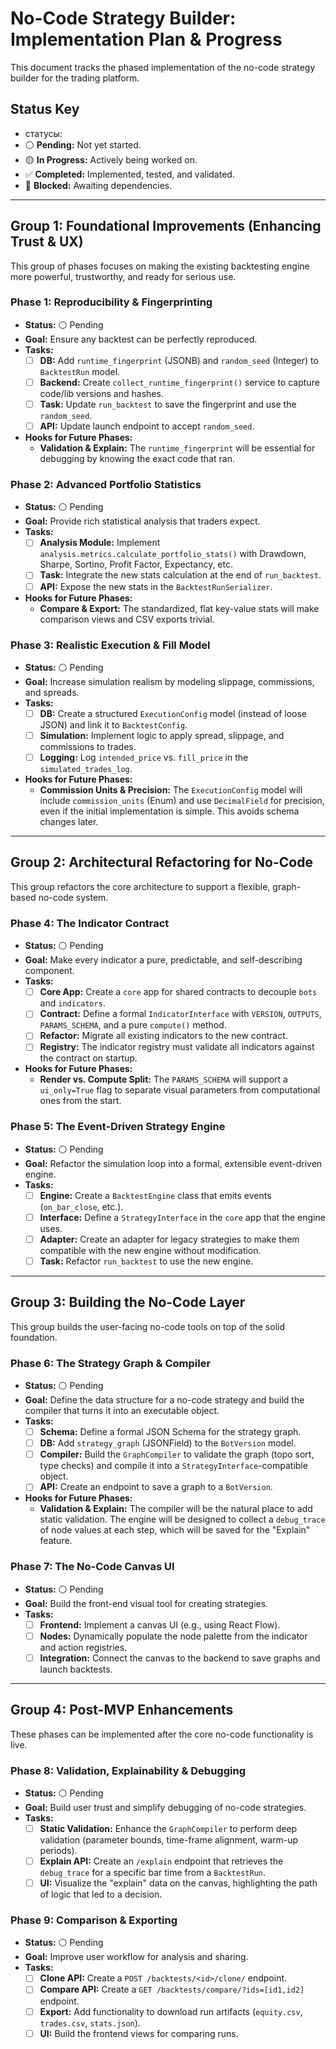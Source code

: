 # No-Code Strategy Builder: Implementation Plan & Progress

This document tracks the phased implementation of the no-code strategy builder for the trading platform.

## Status Key
-  статусы:
- ⚪️ **Pending:** Not yet started.
- 🟡 **In Progress:** Actively being worked on.
- ✅ **Completed:** Implemented, tested, and validated.
- 🔵 **Blocked:** Awaiting dependencies.

---

## Group 1: Foundational Improvements (Enhancing Trust & UX)

This group of phases focuses on making the existing backtesting engine more powerful, trustworthy, and ready for serious use.

### Phase 1: Reproducibility & Fingerprinting
- **Status:** ⚪️ Pending
- **Goal:** Ensure any backtest can be perfectly reproduced.
- **Tasks:**
    - [ ] **DB:** Add `runtime_fingerprint` (JSONB) and `random_seed` (Integer) to `BacktestRun` model.
    - [ ] **Backend:** Create `collect_runtime_fingerprint()` service to capture code/lib versions and hashes.
    - [ ] **Task:** Update `run_backtest` to save the fingerprint and use the `random_seed`.
    - [ ] **API:** Update launch endpoint to accept `random_seed`.
- **Hooks for Future Phases:**
    - **Validation & Explain:** The `runtime_fingerprint` will be essential for debugging by knowing the exact code that ran.

### Phase 2: Advanced Portfolio Statistics
- **Status:** ⚪️ Pending
- **Goal:** Provide rich statistical analysis that traders expect.
- **Tasks:**
    - [ ] **Analysis Module:** Implement `analysis.metrics.calculate_portfolio_stats()` with Drawdown, Sharpe, Sortino, Profit Factor, Expectancy, etc.
    - [ ] **Task:** Integrate the new stats calculation at the end of `run_backtest`.
    - [ ] **API:** Expose the new stats in the `BacktestRunSerializer`.
- **Hooks for Future Phases:**
    - **Compare & Export:** The standardized, flat key-value stats will make comparison views and CSV exports trivial.

### Phase 3: Realistic Execution & Fill Model
- **Status:** ⚪️ Pending
- **Goal:** Increase simulation realism by modeling slippage, commissions, and spreads.
- **Tasks:**
    - [ ] **DB:** Create a structured `ExecutionConfig` model (instead of loose JSON) and link it to `BacktestConfig`.
    - [ ] **Simulation:** Implement logic to apply spread, slippage, and commissions to trades.
    - [ ] **Logging:** Log `intended_price` vs. `fill_price` in the `simulated_trades_log`.
- **Hooks for Future Phases:**
    - **Commission Units & Precision:** The `ExecutionConfig` model will include `commission_units` (Enum) and use `DecimalField` for precision, even if the initial implementation is simple. This avoids schema changes later.

---

## Group 2: Architectural Refactoring for No-Code

This group refactors the core architecture to support a flexible, graph-based no-code system.

### Phase 4: The Indicator Contract
- **Status:** ⚪️ Pending
- **Goal:** Make every indicator a pure, predictable, and self-describing component.
- **Tasks:**
    - [ ] **Core App:** Create a `core` app for shared contracts to decouple `bots` and `indicators`.
    - [ ] **Contract:** Define a formal `IndicatorInterface` with `VERSION`, `OUTPUTS`, `PARAMS_SCHEMA`, and a pure `compute()` method.
    - [ ] **Refactor:** Migrate all existing indicators to the new contract.
    - [ ] **Registry:** The indicator registry must validate all indicators against the contract on startup.
- **Hooks for Future Phases:**
    - **Render vs. Compute Split:** The `PARAMS_SCHEMA` will support a `ui_only=True` flag to separate visual parameters from computational ones from the start.

### Phase 5: The Event-Driven Strategy Engine
- **Status:** ⚪️ Pending
- **Goal:** Refactor the simulation loop into a formal, extensible event-driven engine.
- **Tasks:**
    - [ ] **Engine:** Create a `BacktestEngine` class that emits events (`on_bar_close`, etc.).
    - [ ] **Interface:** Define a `StrategyInterface` in the `core` app that the engine uses.
    - [ ] **Adapter:** Create an adapter for legacy strategies to make them compatible with the new engine without modification.
    - [ ] **Task:** Refactor `run_backtest` to use the new engine.

---

## Group 3: Building the No-Code Layer

This group builds the user-facing no-code tools on top of the solid foundation.

### Phase 6: The Strategy Graph & Compiler
- **Status:** ⚪️ Pending
- **Goal:** Define the data structure for a no-code strategy and build the compiler that turns it into an executable object.
- **Tasks:**
    - [ ] **Schema:** Define a formal JSON Schema for the strategy graph.
    - [ ] **DB:** Add `strategy_graph` (JSONField) to the `BotVersion` model.
    - [ ] **Compiler:** Build the `GraphCompiler` to validate the graph (topo sort, type checks) and compile it into a `StrategyInterface`-compatible object.
    - [ ] **API:** Create an endpoint to save a graph to a `BotVersion`.
- **Hooks for Future Phases:**
    - **Validation & Explain:** The compiler will be the natural place to add static validation. The engine will be designed to collect a `debug_trace` of node values at each step, which will be saved for the "Explain" feature.

### Phase 7: The No-Code Canvas UI
- **Status:** ⚪️ Pending
- **Goal:** Build the front-end visual tool for creating strategies.
- **Tasks:**
    - [ ] **Frontend:** Implement a canvas UI (e.g., using React Flow).
    - [ ] **Nodes:** Dynamically populate the node palette from the indicator and action registries.
    - [ ] **Integration:** Connect the canvas to the backend to save graphs and launch backtests.

---

## Group 4: Post-MVP Enhancements

These phases can be implemented after the core no-code functionality is live.

### Phase 8: Validation, Explainability & Debugging
- **Status:** ⚪️ Pending
- **Goal:** Build user trust and simplify debugging of no-code strategies.
- **Tasks:**
    - [ ] **Static Validation:** Enhance the `GraphCompiler` to perform deep validation (parameter bounds, time-frame alignment, warm-up periods).
    - [ ] **Explain API:** Create an `/explain` endpoint that retrieves the `debug_trace` for a specific bar time from a `BacktestRun`.
    - [ ] **UI:** Visualize the "explain" data on the canvas, highlighting the path of logic that led to a decision.

### Phase 9: Comparison & Exporting
- **Status:** ⚪️ Pending
- **Goal:** Improve user workflow for analysis and sharing.
- **Tasks:**
    - [ ] **Clone API:** Create a `POST /backtests/<id>/clone/` endpoint.
    - [ ] **Compare API:** Create a `GET /backtests/compare/?ids=[id1,id2]` endpoint.
    - [ ] **Export:** Add functionality to download run artifacts (`equity.csv`, `trades.csv`, `stats.json`).
    - [ ] **UI:** Build the frontend views for comparing runs.
